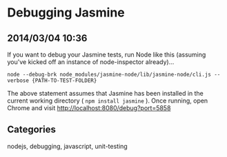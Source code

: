 # Debugging Jasmine## 2014/03/04 10:36If you want to debug your Jasmine tests, run Node like this (assuming you've kicked off an instance of node-inspector already)...    node --debug-brk node_modules/jasmine-node/lib/jasmine-node/cli.js --verbose {PATH-TO-TEST-FOLDER}The above statement assumes that Jasmine has been installed in the current working directory ( `npm install jasmine` ). Once running, open Chrome and visit <http://localhost:8080/debug?port=5858> ## Categoriesnodejs, debugging, javascript, unit-testing